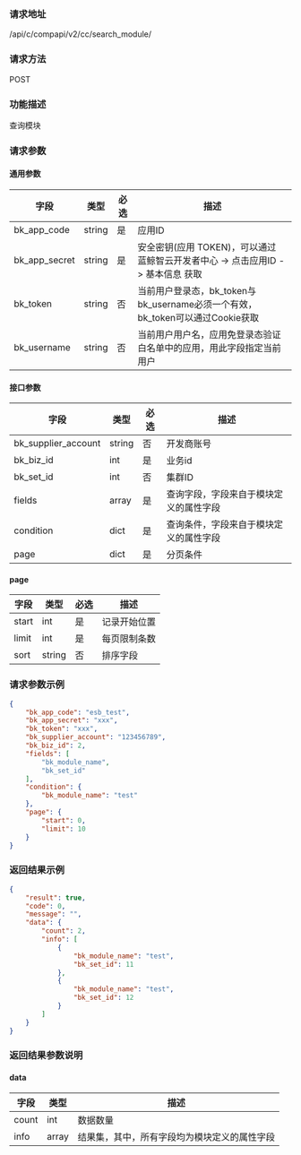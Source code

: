 
### 请求地址

/api/c/compapi/v2/cc/search_module/



### 请求方法

POST


### 功能描述

查询模块

### 请求参数


#### 通用参数

| 字段 | 类型 | 必选 |  描述 |
|-----------|------------|--------|------------|
| bk_app_code  |  string    | 是 | 应用ID     |
| bk_app_secret|  string    | 是 | 安全密钥(应用 TOKEN)，可以通过 蓝鲸智云开发者中心 -&gt; 点击应用ID -&gt; 基本信息 获取 |
| bk_token     |  string    | 否 | 当前用户登录态，bk_token与bk_username必须一个有效，bk_token可以通过Cookie获取 |
| bk_username  |  string    | 否 | 当前用户用户名，应用免登录态验证白名单中的应用，用此字段指定当前用户 |

#### 接口参数

| 字段      |  类型      | 必选   |  描述      |
|-----------|------------|--------|------------|
| bk_supplier_account | string     | 否     | 开发商账号 |
| bk_biz_id      |  int     | 是     | 业务id |
| bk_set_id      |  int     | 否     | 集群ID |
| fields         |  array   | 是     | 查询字段，字段来自于模块定义的属性字段 |
| condition      |  dict    | 是     | 查询条件，字段来自于模块定义的属性字段 |
| page           |  dict    | 是     | 分页条件 |

#### page

| 字段      |  类型      | 必选   |  描述      |
|-----------|------------|--------|------------|
| start    |  int    | 是     | 记录开始位置 |
| limit    |  int    | 是     | 每页限制条数 |
| sort     |  string | 否     | 排序字段 |

### 请求参数示例

```json
{
    "bk_app_code": "esb_test",
    "bk_app_secret": "xxx",
    "bk_token": "xxx",
    "bk_supplier_account": "123456789",
    "bk_biz_id": 2,
    "fields": [
        "bk_module_name",
        "bk_set_id"
    ],
    "condition": {
        "bk_module_name": "test"
    },
    "page": {
        "start": 0,
        "limit": 10
    }
}
```

### 返回结果示例

```json
{
    "result": true,
    "code": 0,
    "message": "",
    "data": {
        "count": 2,
        "info": [
            {
                "bk_module_name": "test",
                "bk_set_id": 11
            },
            {
                "bk_module_name": "test",
                "bk_set_id": 12
            }
        ]
    }
}
```

### 返回结果参数说明

#### data

| 字段      | 类型      | 描述      |
|-----------|-----------|-----------|
| count     | int       | 数据数量 |
| info      | array     | 结果集，其中，所有字段均为模块定义的属性字段 |